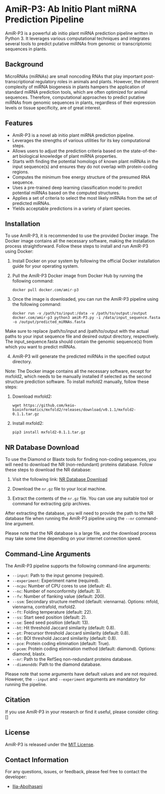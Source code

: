 # AmiR-P3: Ab Initio Plant miRNA Prediction Pipeline

AmiR-P3 is a powerful ab initio plant miRNA prediction pipeline written in Python 3. It leverages various computational techniques and integrates several tools to predict putative miRNAs from genomic or transcriptomic sequences in plants.

## Background

MicroRNAs (miRNAs) are small noncoding RNAs that play important post-transcriptional regulatory roles in animals and plants. However, the inherent complexity of miRNA biogenesis in plants hampers the application of standard miRNA prediction tools, which are often optimized for animal sequences. Therefore, computational approaches to predict putative miRNAs from genomic sequences in plants, regardless of their expression levels or tissue specificity, are of great interest.

## Features

- AmiR-P3 is a novel ab initio plant miRNA prediction pipeline.
- Leverages the strengths of various utilities for its key computational steps.
- Allows users to adjust the prediction criteria based on the state-of-the-art biological knowledge of plant miRNA properties.
- Starts with finding the potential homologs of known plant miRNAs in the input sequence(s) and ensures they do not overlap with protein-coding regions.
- Computes the minimum free energy structure of the presumed RNA sequence.
- Uses a pre-trained deep learning classification model to predict potential miRNAs based on the computed structures.
- Applies a set of criteria to select the most likely miRNAs from the set of predicted miRNAs.
- Yields acceptable predictions in a variety of plant species.

## Installation

To use AmiR-P3, it is recommended to use the provided Docker image. The Docker image contains all the necessary software, making the installation process straightforward. Follow these steps to install and run AmiR-P3 using Docker:

1. Install Docker on your system by following the official Docker installation guide for your operating system.

2. Pull the AmiR-P3 Docker image from Docker Hub by running the following command:

   ```shell
   docker pull docker.com/amir-p3
3. Once the image is downloaded, you can run the AmiR-P3 pipeline using the following command:
   ```shell
   docker run -v /path/to/input:/data -v /path/to/output:/output docker.com/amir-p3 python3 amiR-P3.py -i /data/input_sequence.fasta -o /output/predicted_miRNAs.fasta
   
  Make sure to replace /path/to/input and /path/to/output with the actual paths to your input sequence file and desired output directory, respectively. The input_sequence.fasta should contain the genomic sequence(s) from which you want to predict miRNAs.
  
4. AmiR-P3 will generate the predicted miRNAs in the specified output directory.

Note: The Docker image contains all the necessary software, except for mxfold2, which needs to be manually installed if selected as the second structure prediction software. To install mxfold2 manually, follow these steps:

1. Download mxfold2:
   ```shell
   wget https://github.com/keio-bioinformatics/mxfold2/releases/download/v0.1.1/mxfold2-0.1.1.tar.gz
2. Install mxfold2:
   ```shell
   pip3 install mxfold2-0.1.1.tar.gz

## NR Database Download

To use the Diamond or Blastx tools for finding non-coding sequences, you will need to download the NR (non-redundant) proteins database. Follow these steps to download the NR database:

1. Visit the following link: [NR Database Download](https://ftp.ncbi.nlm.nih.gov/blast/db/FASTA/nr.gz)

2. Download the `nr.gz` file to your local machine.

3. Extract the contents of the `nr.gz` file. You can use any suitable tool or command for extracting gzip archives.

After extracting the database, you will need to provide the path to the NR database file when running the AmiR-P3 pipeline using the `--nr` command-line argument.

Please note that the NR database is a large file, and the download process may take some time depending on your internet connection speed.

## Command-Line Arguments

The AmiR-P3 pipeline supports the following command-line arguments:

- `--input`: Path to the input genome (required).
- `--experiment`: Experiment name (required).
- `--ncpu`: Number of CPU cores to use (default: 4).
- `--nc`: Number of nonconformity (default: 3).
- `--fv`: Number of flanking value (default: 200).
- `--ssm`: Secondary structure method (default: viennarna). Options: mfold, viennarna, contrafold, mxfold2.
- `--ft`: Folding temperature (default: 22).
- `--ss`: Start seed position (default: 2).
- `--se`: Seed seed position (default: 13).
- `--ht`: Hit threshold Jaccard similarity (default: 0.8).
- `--pt`: Precursor threshold Jaccard similarity (default: 0.8).
- `--bt`: BOI threshold Jaccard similarity (default: 0.8).
- `--pce`: Protein coding elimination (default: True).
- `--pcem`: Protein coding elimination method (default: diamond). Options: diamond, blastx.
- `--nr`: Path to the RefSeq non-redundant proteins database.
- `--diamonddb`: Path to the diamond database.

Please note that some arguments have default values and are not required. However, the `--input` and `--experiment` arguments are mandatory for running the pipeline.

## Citation

If you use AmiR-P3 in your research or find it useful, please consider citing: []

## License

AmiR-P3 is released under the [MIT License](LICENSE).

## Contact Information

For any questions, issues, or feedback, please feel free to contact the developer:

- [Ilia-Abolhasani](https://github.com/Ilia-Abolhasani/)

